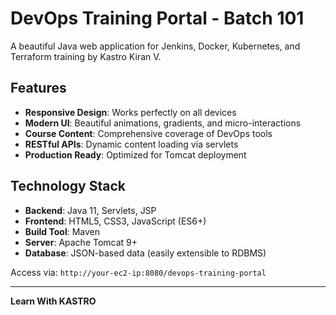# DevOps Training Portal - Batch 101

A beautiful Java web application for Jenkins, Docker, Kubernetes, and Terraform training by Kastro Kiran V.

## Features
- **Responsive Design**: Works perfectly on all devices
- **Modern UI**: Beautiful animations, gradients, and micro-interactions
- **Course Content**: Comprehensive coverage of DevOps tools
- **RESTful APIs**: Dynamic content loading via servlets
- **Production Ready**: Optimized for Tomcat deployment

## Technology Stack

- **Backend**: Java 11, Servlets, JSP
- **Frontend**: HTML5, CSS3, JavaScript (ES6+)
- **Build Tool**: Maven
- **Server**: Apache Tomcat 9+
- **Database**: JSON-based data (easily extensible to RDBMS)


Access via: `http://your-ec2-ip:8080/devops-training-portal`

---

**Learn With KASTRO**
